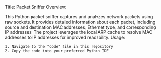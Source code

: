 Title: Packet Sniffer
Overview:

This Python packet sniffer captures and analyzes network packets using raw sockets. It provides detailed information about each packet, including source and destination MAC addresses, Ethernet type, and corresponding IP addresses. The project leverages the local ARP cache to resolve MAC addresses to IP addresses for improved readability.
Usage:

    1. Navigate to the "code" file in this repository
    2. Copy the code into your preferred Python IDE
